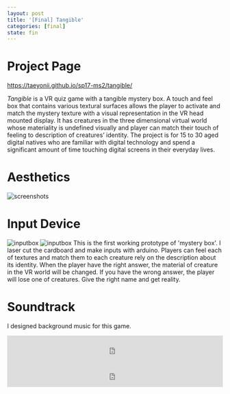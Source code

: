 ```yaml
---
layout: post
title: '[Final] Tangible'
categories: [final]
state: fin
---
```

# Project Page
<https://taeyonii.github.io/sp17-ms2/tangible/>

*Tangible* is a VR quiz game with a tangible mystery box. A touch and feel box that contains various textural surfaces allows the player to activate and match the mystery texture with a visual representation in the VR head mounted display. It has creatures in the three dimensional virtual world whose materiality is undefined visually and player can match their touch of feeling to description of creatures’ identity. The project is for 15 to 30 aged digital natives who are familiar with digital technology and spend a significant amount of time touching digital screens in their everyday lives.

# Aesthetics
![screenshots](/sp17-ms2/assets/img/project_final/final/screenshots.png)

# Input Device
![inputbox](/sp17-ms2/assets/img/project_final/final/inputbox_.png)
![inputbox](/sp17-ms2/assets/img/project_final/final/inputbox.png)
This is the first working prototype of 'mystery box'. I laser cut the cardboard and make inputs with arduino. Players can feel each of textures and match them to each creature rely on the description about its identity.
When the player have the right answer, the material of creature in the VR world will be changed. If you have the wrong answer, the player will lose one of creatures. Give the right name and get reality.

# Soundtrack
I designed background music for this game.
<iframe width="100%" height="60" src="https://www.mixcloud.com/widget/iframe/?feed=https%3A%2F%2Fwww.mixcloud.com%2Ftae-yeon-kim4%2Ftangible_intro%2F&hide_cover=1&mini=1&light=1" frameborder="0"></iframe>
<iframe width="100%" height="60" src="https://www.mixcloud.com/widget/iframe/?feed=https%3A%2F%2Fwww.mixcloud.com%2Ftae-yeon-kim4%2Ftangible_loop%2F&hide_cover=1&mini=1&light=1" frameborder="0"></iframe>
